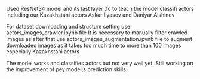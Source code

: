 Used ResNet34 model and its last layer .fc to teach the model classifi actors including our Kazakhstani actors Askar Ilyasov and Daniyar Alshinov

For dataset downloading and structure setting use actors_images_crawler.ipynb file
It is necessary to manually filter crawled images as after that use actors_images_augmentation.ipynb file to augment downloaded images as it takes too much time to more than 100 images especially Kazakhstani actors

The model works and classifies actors but not very well yet. Still working on the improvement of реу model;s prediction skills. 
